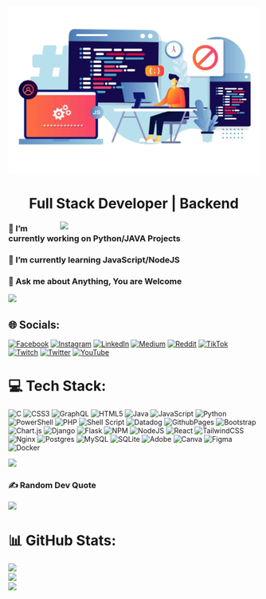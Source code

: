 <img  width="1000" src="https://github.com/glackyy/maroc.github.io/blob/master/programmer.jpg">
<h1 align="center">Full Stack Developer | Backend</h1>

<img align="right" width="400" src="https://media.giphy.com/media/qgQUggAC3Pfv687qPC/giphy.gif">
  
  <h3>🔭 I’m currently working on Python/JAVA Projects</h3>
  <h3>🌱 I’m currently learning JavaScript/NodeJS</h3>
  <h3>💬 Ask me about Anything, You are Welcome</h3>
  
[![](https://visitcount.itsvg.in/api?id=glackyy&icon=4&color=11)](https://visitcount.itsvg.in)

## 🌐 Socials:
[![Facebook](https://img.shields.io/badge/Facebook-%231877F2.svg?logo=Facebook&logoColor=white)](https://facebook.com/B.SaiyajiN) [![Instagram](https://img.shields.io/badge/Instagram-%23E4405F.svg?logo=Instagram&logoColor=white)](https://instagram.com/saiyajinb98) [![LinkedIn](https://img.shields.io/badge/LinkedIn-%230077B5.svg?logo=linkedin&logoColor=white)](https://linkedin.com/in/OthmaneBoubecheur) [![Medium](https://img.shields.io/badge/Medium-12100E?logo=medium&logoColor=white)](https://medium.com/@othmanesticky) [![Reddit](https://img.shields.io/badge/Reddit-%23FF4500.svg?logo=Reddit&logoColor=white)](https://reddit.com/user/glackyy) [![TikTok](https://img.shields.io/badge/TikTok-%23000000.svg?logo=TikTok&logoColor=white)](https://tiktok.com/@glackybeatz) [![Twitch](https://img.shields.io/badge/Twitch-%239146FF.svg?logo=Twitch&logoColor=white)](https://twitch.tv/glackybeatz) [![Twitter](https://img.shields.io/badge/Twitter-%231DA1F2.svg?logo=Twitter&logoColor=white)](https://twitter.com/glackybeatz) [![YouTube](https://img.shields.io/badge/YouTube-%23FF0000.svg?logo=YouTube&logoColor=white)](https://youtube.com/@glackybeatz) 

# 💻 Tech Stack:
![C](https://img.shields.io/badge/c-%2300599C.svg?style=for-the-badge&logo=c&logoColor=white) ![CSS3](https://img.shields.io/badge/css3-%231572B6.svg?style=for-the-badge&logo=css3&logoColor=white) ![GraphQL](https://img.shields.io/badge/-GraphQL-E10098?style=for-the-badge&logo=graphql&logoColor=white) ![HTML5](https://img.shields.io/badge/html5-%23E34F26.svg?style=for-the-badge&logo=html5&logoColor=white) ![Java](https://img.shields.io/badge/java-%23ED8B00.svg?style=for-the-badge&logo=openjdk&logoColor=white) ![JavaScript](https://img.shields.io/badge/javascript-%23323330.svg?style=for-the-badge&logo=javascript&logoColor=%23F7DF1E) ![Python](https://img.shields.io/badge/python-3670A0?style=for-the-badge&logo=python&logoColor=ffdd54) ![PowerShell](https://img.shields.io/badge/PowerShell-%235391FE.svg?style=for-the-badge&logo=powershell&logoColor=white) ![PHP](https://img.shields.io/badge/php-%23777BB4.svg?style=for-the-badge&logo=php&logoColor=white) ![Shell Script](https://img.shields.io/badge/shell_script-%23121011.svg?style=for-the-badge&logo=gnu-bash&logoColor=white) ![Datadog](https://img.shields.io/badge/datadog-%23632CA6.svg?style=for-the-badge&logo=datadog&logoColor=white) ![GithubPages](https://img.shields.io/badge/github%20pages-121013?style=for-the-badge&logo=github&logoColor=white) ![Bootstrap](https://img.shields.io/badge/bootstrap-%238511FA.svg?style=for-the-badge&logo=bootstrap&logoColor=white) ![Chart.js](https://img.shields.io/badge/chart.js-F5788D.svg?style=for-the-badge&logo=chart.js&logoColor=white) ![Django](https://img.shields.io/badge/django-%23092E20.svg?style=for-the-badge&logo=django&logoColor=white) ![Flask](https://img.shields.io/badge/flask-%23000.svg?style=for-the-badge&logo=flask&logoColor=white) ![NPM](https://img.shields.io/badge/NPM-%23CB3837.svg?style=for-the-badge&logo=npm&logoColor=white) ![NodeJS](https://img.shields.io/badge/node.js-6DA55F?style=for-the-badge&logo=node.js&logoColor=white) ![React](https://img.shields.io/badge/react-%2320232a.svg?style=for-the-badge&logo=react&logoColor=%2361DAFB) ![TailwindCSS](https://img.shields.io/badge/tailwindcss-%2338B2AC.svg?style=for-the-badge&logo=tailwind-css&logoColor=white) ![Nginx](https://img.shields.io/badge/nginx-%23009639.svg?style=for-the-badge&logo=nginx&logoColor=white) ![Postgres](https://img.shields.io/badge/postgres-%23316192.svg?style=for-the-badge&logo=postgresql&logoColor=white) ![MySQL](https://img.shields.io/badge/mysql-%2300000f.svg?style=for-the-badge&logo=mysql&logoColor=white) ![SQLite](https://img.shields.io/badge/sqlite-%2307405e.svg?style=for-the-badge&logo=sqlite&logoColor=white) ![Adobe](https://img.shields.io/badge/adobe-%23FF0000.svg?style=for-the-badge&logo=adobe&logoColor=white) ![Canva](https://img.shields.io/badge/Canva-%2300C4CC.svg?style=for-the-badge&logo=Canva&logoColor=white) ![Figma](https://img.shields.io/badge/figma-%23F24E1E.svg?style=for-the-badge&logo=figma&logoColor=white) ![Docker](https://img.shields.io/badge/docker-%230db7ed.svg?style=for-the-badge&logo=docker&logoColor=white)

<div id="header" align="left">
  <img src="https://media.giphy.com/media/1iNIkQBAwEkUuTpikf/giphy.gif" width="380" heigh="260"/>
</div>


### ✍️ Random Dev Quote
![](https://quotes-github-readme.vercel.app/api?type=vetical&theme=merko)

# 📊 GitHub Stats:
![](https://github-readme-stats.vercel.app/api?username=glackyy&theme=tokyonight&hide_border=false&include_all_commits=false&count_private=false)<br/>
![](https://github-readme-streak-stats.herokuapp.com/?user=glackyy&theme=tokyonight&hide_border=false)<br/>
![](https://github-readme-stats.vercel.app/api/top-langs/?username=glackyy&theme=tokyonight&hide_border=false&include_all_commits=false&count_private=false&layout=compact)

